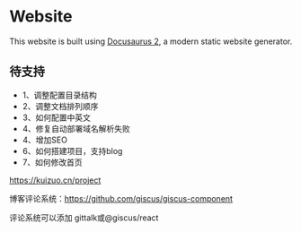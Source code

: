 # Website

This website is built using [Docusaurus 2](https://docusaurus.io/), a modern static website generator.

## 待支持

- 1、调整配置目录结构
- 2、调整文档排列顺序
- 3、如何配置中英文
- 4、修复自动部署域名解析失败
- 4、增加SEO
- 6、如何搭建项目，支持blog
- 7、如何修改首页

https://kuizuo.cn/project

博客评论系统：https://github.com/giscus/giscus-component

评论系统可以添加
gittalk或@giscus/react